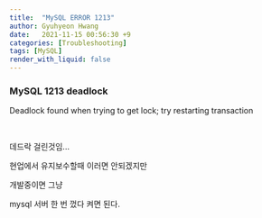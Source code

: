 ```yaml
---
title:  "MySQL ERROR 1213"
author: Gyuhyeon Hwang
date:   2021-11-15 00:56:30 +9
categories: [Troubleshooting]
tags: [MySQL]
render_with_liquid: false
---
```

### MySQL 1213 deadlock

Deadlock found when trying to get lock; try restarting transaction

<br/>

데드락 걸린것임...

현업에서 유지보수할때 이러면 안되겠지만

개발중이면 그냥

mysql 서버 한 번 껐다 켜면 된다.